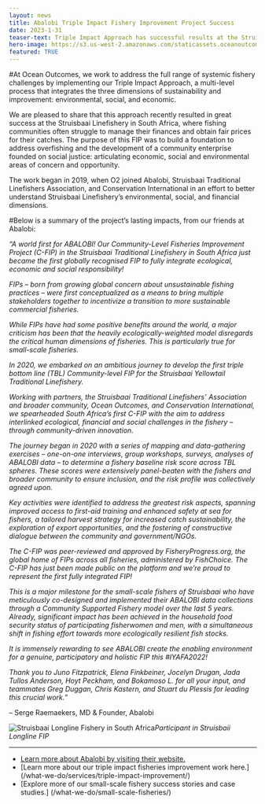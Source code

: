 ```yaml
---
layout: news
title: Abalobi Triple Impact Fishery Improvement Project Success
date: 2023-1-31
teaser-text: Triple Impact Approach has successful results at the Struisbaai Linefishery in South Africa.
hero-image: https://s3.us-west-2.amazonaws.com/staticassets.oceanoutcomes.org/hero+photos/abalobi1100hero.png
featured: TRUE
---
```


#At Ocean Outcomes, we work to address the full range of systemic fishery challenges by implementing our Triple Impact Approach, a multi-level process that integrates the three dimensions of sustainability and improvement: environmental, social, and economic.  

We are pleased to share that this approach recently resulted in great success at the Struisbaai Linefishery in South Africa, where fishing communities often struggle to manage their finances and obtain fair prices for their catches. The purpose of this FIP was to build a foundation to address overfishing and the development of a community enterprise founded on social justice: articulating economic, social and environmental areas of concern and opportunity.  

The work began in 2019, when O2 joined Abalobi, Struisbaai Traditional Linefishers Association, and Conservation International in an effort to better understand Struisbaai Linefishery’s environmental, social, and financial dimensions.  

#Below is a summary of the project’s lasting impacts, from our friends at Abalobi:

*“A world first for ABALOBI! Our Community-Level Fisheries Improvement Project (C-FIP) in the Struisbaai Traditional Linefishery in South Africa just became the first globally recognised FIP to fully integrate ecological, economic and social responsibility!*  

*FIPs – born from growing global concern about unsustainable fishing practices – were first conceptualized as a means to bring multiple stakeholders together to incentivize a transition to more sustainable commercial fisheries.*  

*While FIPs have had some positive benefits around the world, a major criticism has been that the heavily ecologically-weighted model disregards the critical human dimensions of fisheries. This is particularly true for small-scale fisheries.*  

*In 2020, we embarked on an ambitious journey to develop the first triple bottom line (TBL) Community-level FIP for the Struisbaai Yellowtail Traditional Linefishery.*  

*Working with partners, the Struisbaai Traditional Linefishers’ Association and broader community, Ocean Outcomes, and Conservation International, we spearheaded South Africa’s first C-FIP with the aim to address interlinked ecological, financial and social challenges in the fishery – through community-driven innovation.*  

*The journey began in 2020 with a series of mapping and data-gathering exercises – one-on-one interviews, group workshops, surveys, analyses of ABALOBI data – to determine a fishery baseline risk score across TBL spheres. These scores were extensively panel-beaten with the fishers and broader community to ensure inclusion, and the risk profile was collectively agreed upon.*  

*Key activities were identified to address the greatest risk aspects, spanning improved access to first-aid training and enhanced safety at sea for fishers, a tailored harvest strategy for increased catch sustainability, the exploration of export opportunities, and the fostering of constructive dialogue between the community and government/NGOs.*  

*The C-FIP was peer-reviewed and approved by FisheryProgress.org, the global home of FIPs across all fisheries, administered by FishChoice. The C-FIP has just been made public on the platform and we’re proud to represent the first fully integrated FIP!*  

*This is a major milestone for the small-scale fishers of Struisbaai who have meticulously co-designed and implemented their ABALOBI data collections through a Community Supported Fishery model over the last 5 years. Already, significant impact has been achieved in the household food security status of participating fisherwomen and men, with a simultaneous shift in fishing effort towards more ecologically resilient fish stocks.*  

*It is immensely rewarding to see ABALOBI create the enabling environment for a genuine, participatory and holistic FIP this #IYAFA2022!*  

*Thank you to Juno Fitzpatrick, Elena Finkbeiner, Jocelyn Drugan, Jada Tullos Anderson, Hoyt Peckham, and Bokamoso L. for all your input, and teammates Greg Duggan, Chris Kastern, and Stuart du Plessis for leading this crucial work.”*

– Serge Raemaekers, MD & Founder, Abalobi 


![Struisbaai Longline Fishery in South Africa](https://s3.us-west-2.amazonaws.com/staticassets.oceanoutcomes.org/hero+photos/Struisbaai_image1100-Recovered.png)*Participant in Struisbaii Longline FIP*

----

* <a href="https://abalobi.org" target="_blank">Learn more about Abalobi by visiting their website.</a>
* [Learn more about our triple impact fisheries improvement work here.] (/what-we-do/services/triple-impact-improvement/)
* [Explore more of our small-scale fishery success stories and case studies.] (/what-we-do/small-scale-fisheries/)

  

